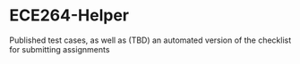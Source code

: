 # ECE264-Helper
Published test cases, as well as (TBD) an automated version of the checklist for submitting assignments
